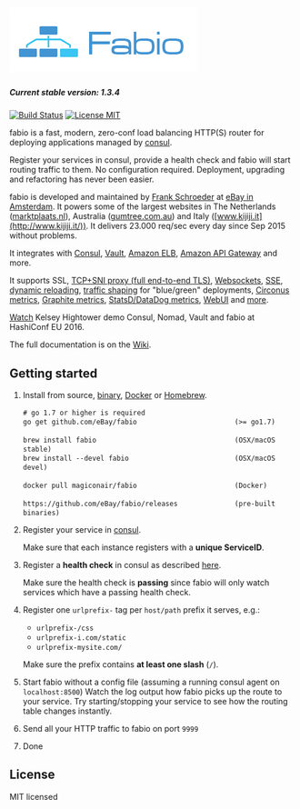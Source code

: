# ![./fabio](https://github.com/eBay/fabio/blob/master/fabio.png)

##### Current stable version: 1.3.4

[![Build Status](https://travis-ci.org/eBay/fabio.svg?branch=master)](https://travis-ci.org/eBay/fabio)
[![License MIT](https://img.shields.io/badge/license-MIT-blue.svg)](https://raw.githubusercontent.com/eBay/fabio/master/LICENSE)

fabio is a fast, modern, zero-conf load balancing HTTP(S) router
for deploying applications managed by [consul](https://consul.io/).

Register your services in consul, provide a health check and fabio will start routing traffic to them. No configuration required. Deployment, upgrading and refactoring has never been easier.

fabio is developed and maintained by [Frank Schroeder](https://twitter.com/magiconair) at [eBay in Amsterdam](http://www.ebayclassifiedsgroup.com/).
It powers some of the largest websites in The Netherlands ([marktplaats.nl](http://www.marktplaats.nl/)), Australia ([gumtree.com.au](http://www.gumtree.com.au)) and Italy ([www.kijiji.it](http://www.kijiji.it/)).
It delivers 23.000 req/sec every day since Sep 2015 without problems.

It integrates with
[Consul](https://consul.io/),
[Vault](https://vaultproject.io/),
[Amazon ELB](https://aws.amazon.com/elasticloadbalancing),
[Amazon API Gateway](https://aws.amazon.com/api-gateway/)
and more.

It supports
SSL,
[TCP+SNI proxy (full end-to-end TLS)](https://github.com/eBay/fabio/wiki/Features#tcpsni-proxy-support),
[Websockets](https://github.com/eBay/fabio/wiki/Features#websocket-support),
[SSE](https://github.com/eBay/fabio/wiki/Features#sse---server-sent-events),
[dynamic reloading](https://github.com/eBay/fabio/wiki/Features#dynamic-reloading),
[traffic shaping](https://github.com/eBay/fabio/wiki/Features#traffic-shaping) for "blue/green" deployments,
[Circonus metrics](https://github.com/eBay/fabio/wiki/Features#metrics-support),
[Graphite metrics](https://github.com/eBay/fabio/wiki/Features#metrics-support),
[StatsD/DataDog metrics](https://github.com/eBay/fabio/wiki/Features#metrics-support),
[WebUI](https://github.com/eBay/fabio/wiki/Features#web-ui)
and [more](https://github.com/eBay/fabio/wiki/Features).

[Watch](https://www.youtube.com/watch?v=gf43TcWjBrE&list=PL81sUbsFNc5b-Gd59Lpz7BW0eHJBt0GvE&index=1) Kelsey Hightower demo Consul, Nomad, Vault and fabio at HashiConf EU 2016.

The full documentation is on the [Wiki](https://github.com/eBay/fabio/wiki).

## Getting started

1. Install from source, [binary](https://github.com/eBay/fabio/releases), [Docker](https://hub.docker.com/r/magiconair/fabio/) or [Homebrew](http://brew.sh).
    ```
	# go 1.7 or higher is required
    go get github.com/eBay/fabio                        (>= go1.7)

    brew install fabio                                  (OSX/macOS stable)
    brew install --devel fabio                          (OSX/macOS devel)

    docker pull magiconair/fabio                        (Docker)

    https://github.com/eBay/fabio/releases              (pre-built binaries)
    ```

2. Register your service in [consul](https://consul.io/).

   Make sure that each instance registers with a **unique ServiceID**.

3. Register a **health check** in consul as described [here](https://consul.io/docs/agent/checks.html).

   Make sure the health check is **passing** since fabio will only watch services
   which have a passing health check.

4. Register one `urlprefix-` tag per `host/path` prefix it serves, e.g.:

   * `urlprefix-/css`
   * `urlprefix-i.com/static`
   * `urlprefix-mysite.com/`

   Make sure the prefix contains **at least one slash** (`/`).

5. Start fabio without a config file (assuming a running consul agent on `localhost:8500`)
   Watch the log output how fabio picks up the route to your service.
   Try starting/stopping your service to see how the routing table changes instantly.

6. Send all your HTTP traffic to fabio on port `9999`

7. Done

## License

MIT licensed
